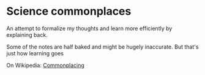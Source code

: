Science commonplaces
====================

An attempt to formalize my thoughts and learn more efficiently by explaining back. 

Some of the notes are half baked and might be hugely inaccurate. But that's just how learning goes

On Wikipedia: [Commonplacing](http://en.wikipedia.org/wiki/Commonplace_book)
